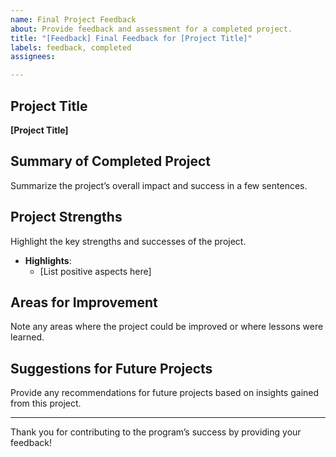 ```yaml
---
name: Final Project Feedback
about: Provide feedback and assessment for a completed project.
title: "[Feedback] Final Feedback for [Project Title]"
labels: feedback, completed
assignees: 

---
```


## Project Title
**[Project Title]**

## Summary of Completed Project
Summarize the project’s overall impact and success in a few sentences.

## Project Strengths
Highlight the key strengths and successes of the project.

- **Highlights**:
  - [List positive aspects here]

## Areas for Improvement
Note any areas where the project could be improved or where lessons were learned.

## Suggestions for Future Projects
Provide any recommendations for future projects based on insights gained from this project.

---

Thank you for contributing to the program’s success by providing your feedback!
